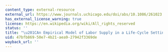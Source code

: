 ```yaml
---
content_type: external-resource
external_url: https://www.journals.uchicago.edu/doi/abs/10.1086/261023
has_external_license_warning: true
license: https://en.wikipedia.org/wiki/All_rights_reserved
status: ''
title: "\u201CAn Empirical Model of Labor Supply in a Life-Cycle Setting.\u201D"
uid: 47bfb869-50e7-4b21-aea9-27942f3369de
wayback_url: ''
---
```

